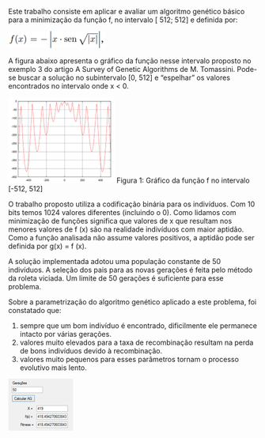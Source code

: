 



Este trabalho consiste em aplicar e avaliar um algoritmo genético básico para a minimização da função f, no intervalo [ 512; 512] e definida por:

![alt text](https://github.com/geraldoaax/AlgoritmoGenetico-Tomassini/blob/main/AG/img/funcao_tomassini.png?raw=true)
 
A figura abaixo apresenta o gráfico da função nesse intervalo proposto no exemplo 3 do artigo A Survey of Genetic Algorithms de M. Tomassini. Pode-se buscar a solução no subintervalo [0, 512] e “espelhar” os valores encontrados no intervalo onde x < 0.

![alt text](https://github.com/geraldoaax/AlgoritmoGenetico-Tomassini/blob/main/AG/img/grafico_funcao.png?raw=true)
Figura 1: Gráfico da função f no intervalo [-512, 512]

O trabalho proposto utiliza a codificação binária para os indivíduos. Com 10 bits temos 1024 valores diferentes (incluindo o 0). 
Como lidamos com minimização de funções significa que valores de x que resultam nos menores valores de f (x) são na realidade indivíduos com maior aptidão. Como a função analisada não assume valores positivos, a aptidão pode ser definida por g(x) =  f (x). 

A solução implementada adotou uma população constante de 50 indivíduos. A seleção dos pais para as novas gerações é feita pelo método da roleta viciada. Um limite de 50 gerações é suficiente para esse problema. 

Sobre a parametrização do algoritmo genético aplicado a este problema, foi constatado que:

1. sempre que um bom indivíduo é encontrado, dificilmente ele permanece intacto por várias gerações.
2. valores muito elevados para a taxa de recombinação resultam na perda de bons indivíduos devido à recombinação.
3. valores muito pequenos para esses parâmetros tornam o processo evolutivo mais lento.

![alt text](https://github.com/geraldoaax/AlgoritmoGenetico-Tomassini/blob/main/AG/img/resultado.png?raw=true)


 
